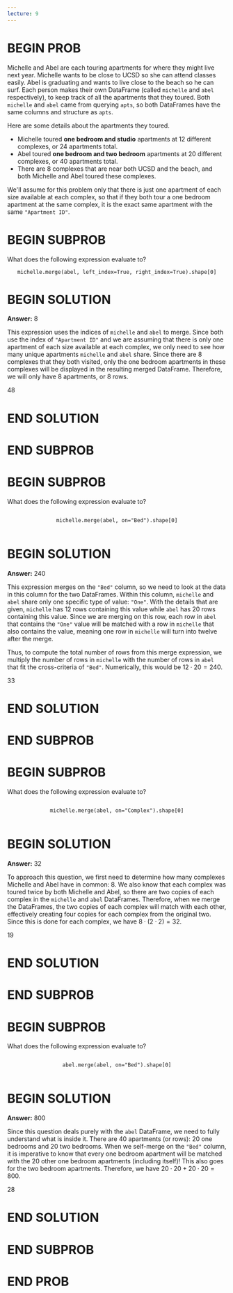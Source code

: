```yaml
---
lecture: 9
---
```


# BEGIN PROB

Michelle and Abel are each touring apartments for where they might live next year. Michelle wants to be close to UCSD so she can attend classes easily. Abel is graduating and wants to live close to the beach so he can surf. Each person makes their own DataFrame (called `michelle` and `abel` respectively), to keep track of all the apartments that they toured. Both `michelle` and `abel` came from querying `apts`, so both DataFrames have the same columns and structure as `apts`.

Here are some details about the apartments they toured.

- Michelle toured **one bedroom and studio** apartments at 12 different complexes, or 24 apartments total.
- Abel toured **one bedroom and two bedroom** apartments at 20 different complexes, or 40 apartments total.
- There are 8 complexes that are near both UCSD and the beach, and both Michelle and Abel toured these complexes.

We'll assume for this problem only that there is just one apartment of each size available at each complex, so that if they both tour a one bedroom apartment at the same complex, it is the exact same apartment with the same `"Apartment ID"`. 

# BEGIN SUBPROB

What does the following expression evaluate to?

<div style="text-align: center;">
  <pre><code class="python">michelle.merge(abel,&nbsp;left_index=True,&nbsp;right_index=True).shape[0]</code></pre>
</div>

# BEGIN SOLUTION

**Answer:** $8$

This expression uses the indices of `michelle` and `abel` to merge. Since both use the index of `"Apartment ID"` and we are assuming that there is only one apartment of each size available at each complex, we only need to see how many unique apartments `michelle` and `abel` share. Since there are 8 complexes that they both visited, only the one bedroom apartments in these complexes will be displayed in the resulting merged DataFrame. Therefore, we will only have 8 apartments, or 8 rows. 

<average>48</average>

# END SOLUTION

# END SUBPROB

# BEGIN SUBPROB

What does the following expression evaluate to?

<div style="text-align: center;">
  <pre><code class="python">
michelle.merge(abel,&nbsp;on="Bed").shape[0]
  </code></pre>
</div>

# BEGIN SOLUTION

**Answer:** $240$

This expression merges on the `"Bed"` column, so we need to look at the data in this column for the two DataFrames. Within this column, `michelle` and `abel` share only one specific type of value: `"One"`. With the details that are given, `michelle` has 12 rows containing this value while `abel` has 20 rows containing this value. Since we are merging on this row, each row in `abel` that contains the `"One"` value will be matched with a row in `michelle` that also contains the value, meaning one row in `michelle` will turn into twelve after the merge.

Thus, to compute the total number of rows from this merge expression, we multiply the number of rows in `michelle` with the number of rows in `abel` that fit the cross-criteria of `"Bed"`. Numerically, this would be $12 \cdot 20 = 240$.

<average>33</average>

# END SOLUTION

# END SUBPROB

# BEGIN SUBPROB

What does the following expression evaluate to?

<div style="text-align: center;">
  <pre><code class="python">
michelle.merge(abel,&nbsp;on="Complex").shape[0]
  </code></pre>
</div>

# BEGIN SOLUTION

**Answer:** $32$

To approach this question, we first need to determine how many complexes Michelle and Abel have in common: 8. We also know that each complex was toured twice by both Michelle and Abel, so there are two copies of each complex in the `michelle` and `abel` DataFrames. Therefore, when we merge the DataFrames, the two copies of each complex will match with each other, effectively creating four copies for each complex from the original two. Since this is done for each complex, we have $8 \cdot (2 \cdot 2) = 32$.

<average>19</average>

# END SOLUTION

# END SUBPROB

# BEGIN SUBPROB

What does the following expression evaluate to?

<div style="text-align: center;">
  <pre><code class="python">
abel.merge(abel,&nbsp;on="Bed").shape[0]
  </code></pre>
</div>

# BEGIN SOLUTION

**Answer:** $800$

Since this question deals purely with the `abel` DataFrame, we need to fully understand what is inside it. There are 40 apartments (or rows): 20 one bedrooms and 20 two bedrooms. When we self-merge on the `"Bed"` column, it is imperative to know that every one bedroom apartment will be matched with the 20 other     one bedroom apartments (including itself)! This also goes for the two bedroom apartments. Therefore, we have $20 \cdot 20 + 20 \cdot 20 = 800$.

<average>28</average>

# END SOLUTION

# END SUBPROB

# END PROB